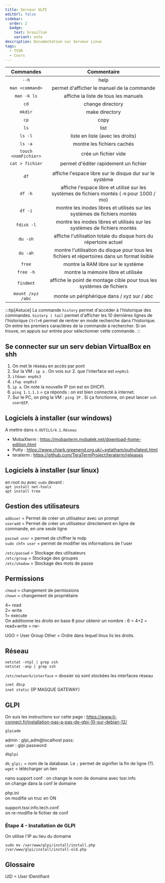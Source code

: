 ```yaml
---
title: Serveur GLPI
editUrl: false
sidebar:
  order: 2
  badge:
    text: brouillon
    variant: note
description: Documentation sur Serveur Linux
tags:
  - TSSR
  - Cours
---
```


|       Commandes      |                                         Commentaire                                         |
| :------------------: | :-----------------------------------------------------------------------------------------: |
|         `--h`        |                                             help                                            |
|    `man <command>`   |                          permet d'afficher le manuel de la commande                         |
|      `man -k ls`     |                             affiche la liste de tous les manuels                            |
|         `cd`         |                                       change directory                                      |
|        `mkdir`       |                                        make directory                                       |
|         `cp`         |                                             copy                                            |
|         `ls`         |                                             list                                            |
|        `ls -l`       |                               liste en liste (avec les droits)                              |
|        `ls -a`       |                                  montre les fichiers cachés                                 |
| `touch <nomFichier>` |                                     crée un fichier vide                                    |
|    `cat > fichier`   |                            permet d'éditer rapidement un fichier                            |
|                      |                                                                                             |
|         `df`         |                   affiche l'espace libre sur le disque dur sur le système                   |
|        `df -h`       | affiche l'espace libre et utilisé sur les systèmes de fichiers montés (`-H` pour 1000 / mo) |
|        `df -i`       |           montre les inodes libres et utilisés sur les systèmes de fichiers montés          |
|      `fdisk -l`      |           montre les inodes libres et utilisés sur les systèmes de fichiers montés          |
|       `du -sh`       |               affiche l'utilisation totale du disque hors du répertoire actuel              |
|       `du -ah`       | montre l'utilisation du disque pour tous les fichiers et répertoires dans un format lisible |
|        `free`        |                              montre la RAM libre sur le système                             |
|       `free -h`      |                             montre la mémoire libre et utilisée                             |
|       `findmnt`      |             affiche le point de montage cible pour tous les systèmes de fichiers            |
|   `mount /xyz /abc`  |                          monte un périphérique dans / xyz sur / abc                         |

:::tip[Astuce]
La commande `history` permet d'accéder à l'historique des commandes.
`history | tail` permet d'afficher les 10 dernières lignes de l'historique
`Ctrl+R` permet de rentrer en mode recherche dans l'historique. On entre les premiers caractères de la commande à rechercher. Si on trouve, on appuis sur entrée pour sélectionner cette commande.
:::

## Se connecter sur un serv debian VirtualBox en shh

1. On met le réseau en accès par pont
2. Sur la VM : `ip a` . On vois sur 2. que l'interface est `enp0s3`.
3. `ifdown enp0s3`
4. `ifup enp0s3`
5. `ip a`. On note la nouvelle IP (on est en DHCP).
6. `ping 1.1.1.1` = ça réponds : on est bien connecté à internet.
7. Sur le PC, on ping la VM : `ping IP` . Si ça fonctionne, on peut lancer `ssh user@IP`.

## Logiciels à installer (sur windows)

A mettre dans `4.OUTILS/4.1.Réseau`

* MobaXterm : <https://mobaxterm.mobatek.net/download-home-edition.html>
* Putty : <https://www.chiark.greenend.org.uk/~sgtatham/putty/latest.html>
* teraterm : <https://github.com/TeraTermProject/teraterm/releases>

## Logiciels à installer (sur linux)

en root ou avec `sudo` devant :\
`apt install net-tools`\
`apt install tree`

## Gestion des utilisateurs

`adduser` = Permet de créer un utilisateur avec un prompt\
`useradd` = Permet de créer un utilisateur directement en ligne de commande, en une seule ligne

`passwd user` = permet de chiffrer le mdp\
`sudo chfn user` = permet de modifier les informations de l'user

`/etc/passwd` = Stockage des utilisateurs\
`/etc/group` = Stockage des groupes\
`/etc/shadow` = Stockage des mots de passe

## Permissions

`chmod`  = changement de permissions\
`chown` = changement de propriétaire

4= read\
2= write\
1= execute\
On additionne les droits en base 8 pour obtenir un nombre : 6 = 4+2 = read+write = rw-

UGO = User Group Other = Ordre dans lequel linux lis les droits.

## Réseau

`netstat -ntpl | grep ssh`\
`netstat -anp | grep ssh`

`/etc/network/interface` = dossier où sont stockées les interfaces réseau

`inet dhcp`\
`inet static` {IP MASQUE GATEWAY}

## GLPI

On suis les instructions sur cette page : <https://www.it-connect.fr/installation-pas-a-pas-de-glpi-10-sur-debian-12/>

`glpiadm`

admin : glpi\_adm\@localhost pass: \
user : glpi password:&#x20;

`dbglpi`

`db_glpi;` = nom de la database. Le `;` permet de signifier la fin de ligne (?).\
`wget` = télécharger un lien

nano support conf : on change le nom de domaine avec tssr.info\
on change dans la conf le domaine

php.ini\
on modifie un truc en ON

support.tssr.info.tech.conf\
on re-modifie le fichier de conf

### Étape 4 - Installation de GLPI

On utilise l'IP au lieu du domaine

```
sudo mv /var/www/glpi/install/install.php /var/www/glpi/install/install-old.php
```

## Glossaire

UID = User IDentifiant
